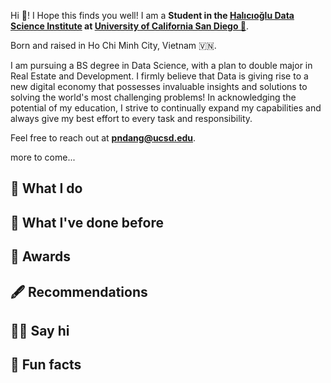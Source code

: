 ---
---
Hi 👋! I Hope this finds you well! I am a **Student in the [Halıcıoğlu Data Science Institute](https://datascience.ucsd.edu) at [University of California San Diego 🔱](https://www.ucsd.edu)**.

Born and raised in Ho Chi Minh City, Vietnam 🇻🇳.

I am pursuing a BS degree in Data Science, with a plan to double major in Real Estate and Development. I firmly believe that Data is giving rise to a new digital economy that possesses invaluable insights and solutions to solving the world's most challenging problems! In acknowledging the potential of my education, I strive to continually expand my capabilities and always give my best effort to every task and responsibility.

Feel free to reach out at **pndang@ucsd.edu**.

more to come...


## 🤷 What I do

## 🦕 What I've done before

## 🏅 Awards

## 🖋️ Recommendations

## 👋🏻 Say hi

## 📠 Fun facts
